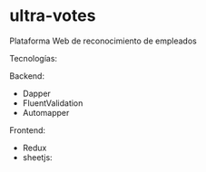 # ultra-votes

Plataforma Web de reconocimiento de empleados


Tecnologías:

Backend:
- Dapper
- FluentValidation
- Automapper

Frontend:
- Redux
- sheetjs: 